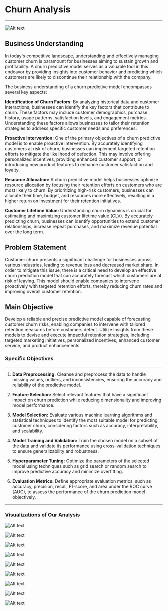 # Churn Analysis

---

![Alt text](Visualizations/image.webp)

## Business Understanding

In today's competitive landscape, understanding and effectively managing customer churn is paramount for businesses aiming to sustain growth and profitability. A churn predictive model serves as a valuable tool in this endeavor by providing insights into customer behavior and predicting which customers are likely to discontinue their relationship with the company.

The business understanding of a churn predictive model encompasses several key aspects:

**Identification of Churn Factors:** By analyzing historical data and customer interactions, businesses can identify the key factors that contribute to churn. These factors may include customer demographics, purchase history, usage patterns, satisfaction levels, and engagement metrics. Understanding these factors allows businesses to tailor their retention strategies to address specific customer needs and preferences.

**Proactive Intervention:** One of the primary objectives of a churn predictive model is to enable proactive intervention. By accurately identifying customers at risk of churn, businesses can implement targeted retention efforts to mitigate the likelihood of defection. This may involve offering personalized incentives, providing enhanced customer support, or introducing new product features to enhance customer satisfaction and loyalty.

**Resource Allocation:** A churn predictive model helps businesses optimize resource allocation by focusing their retention efforts on customers who are most likely to churn. By prioritizing high-risk customers, businesses can allocate their time, budget, and resources more effectively, resulting in a higher return on investment for their retention initiatives.

**Customer Lifetime Value:** Understanding churn dynamics is crucial for estimating and maximizing customer lifetime value (CLV). By accurately predicting churn, businesses can identify opportunities to extend customer relationships, increase repeat purchases, and maximize revenue potential over the long term.

## Problem Statement

Customer churn presents a significant challenge for businesses across various industries, leading to revenue loss and decreased market share. In order to mitigate this issue, there is a critical need to develop an effective churn prediction model that can accurately forecast which customers are at risk of leaving. This model should enable companies to intervene proactively with targeted retention efforts, thereby reducing churn rates and improving overall customer retention.

## Main Objective

Develop a reliable and precise predictive model capable of forecasting customer churn risks, enabling companies to intervene with tailored retention measures before customers defect. Utilize insights from these models to devise and execute impactful retention strategies, including targeted marketing initiatives, personalized incentives, enhanced customer service, and product enhancements.

### Specific Objectives

---

1. **Data Preprocessing:** Cleanse and preprocess the data to handle missing values, outliers, and inconsistencies, ensuring the accuracy and reliability of the predictive model.

2. **Feature Selection:** Select relevant features that have a significant impact on churn prediction while reducing dimensionality and improving model performance.

3. **Model Selection:** Evaluate various machine learning algorithms and statistical techniques to identify the most suitable model for predicting customer churn, considering factors such as accuracy, interpretability, and scalability.

4. **Model Training and Validation:** Train the chosen model on a subset of the data and validate its performance using cross-validation techniques to ensure generalizability and robustness.

5. **Hyperparameter Tuning:** Optimize the parameters of the selected model using techniques such as grid search or random search to improve predictive accuracy and minimize overfitting.

6. **Evaluation Metrics:** Define appropriate evaluation metrics, such as accuracy, precision, recall, F1-score, and area under the ROC curve (AUC), to assess the performance of the churn prediction model objectively.

---

### Visualizations of Our Analysis

![Alt text](Visualizations/output.png)

![Alt text](Visualizations/histogram1.png)

![Alt text](Visualizations/histogram2.png)

![Alt text](Visualizations/histogram3.png)

![Alt text](Visualizations/histogram4.png)

![Alt text](Visualizations/distributions.png)

![Alt text](Visualizations/boxplot.png)

![Alt text](Visualizations/correlation.png)

![Alt text](Visualizations/scatterplot.png)
